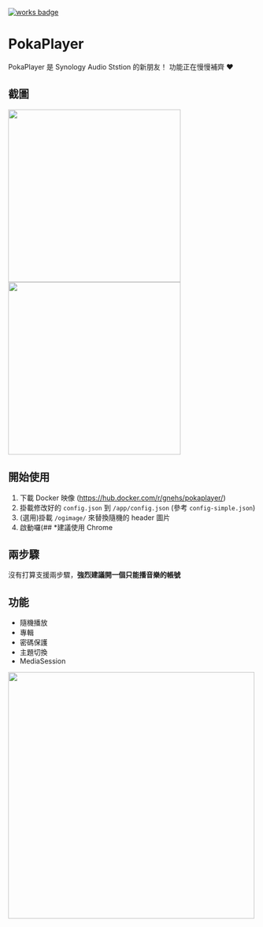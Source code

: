 [![works badge](https://cdn.rawgit.com/nikku/works-on-my-machine/v0.2.0/badge.svg)](https://github.com/nikku/works-on-my-machine)
# PokaPlayer
PokaPlayer 是 Synology Audio Ststion 的新朋友！
功能正在慢慢補齊 ❤️
## 截圖
<img src="https://i.imgur.com/HAC55i3.png" width="350px">
<img src="https://i.imgur.com/QXimyfz.png" width="350px">

## 開始使用
1. 下載 Docker 映像 (https://hub.docker.com/r/gnehs/pokaplayer/)
2. 掛載修改好的 `config.json` 到 `/app/config.json` (參考 `config-simple.json`)
3. (選用)掛載 `/ogimage/` 來替換隨機的 header 圖片
4. 啟動囉(##
*建議使用 Chrome
## 兩步驟
沒有打算支援兩步驟，**強烈建議開一個只能播音樂的帳號**
## 功能
- 隨機播放
- 專輯
- 密碼保護
- 主題切換
- MediaSession

<img src="https://i.imgur.com/x4cEjrx.png" width="500px">
